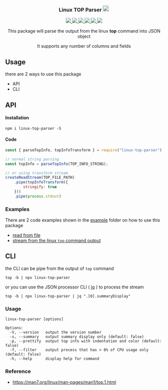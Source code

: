 <div align="center">
  <h3 align="center">
    Linux TOP Parser <img src='https://static.npmjs.com/255a118f56f5346b97e56325a1217a16.svg' width='20'>
  </h3>

  <a href="https://www.npmjs.com/package/linux-top-parser">
    <img src="https://img.shields.io/npm/v/linux-top-parser?label=linux-top-parser">
  </a>
  <a href="https://github.com/sweetim/linux-top-parser/actions/workflows/build-and-test.yml">
    <img src="https://img.shields.io/github/actions/workflow/status/sweetim/linux-top-parser/build-and-test.yml">
  </a>
  <a href="https://sonarcloud.io/summary/new_code?id=sweetim_linux-top-parser">
    <img src="https://sonarcloud.io/api/project_badges/measure?project=sweetim_linux-top-parser&metric=security_rating">
  </a>
  <a href="https://sonarcloud.io/summary/new_code?id=sweetim_linux-top-parser">
    <img src="https://sonarcloud.io/api/project_badges/measure?project=sweetim_linux-top-parser&metric=reliability_rating">
  </a>
  <a href="https://app.runforesight.com/repositories/github/sweetim/linux-top-parser/pull-requests">
    <img src="https://api-public.service.runforesight.com/api/v1/badge/success?repoId=2f6249b7-0e9f-4e61-b1cd-64f9eb6c2fd9">
  </a>
  <a href="https://sonarcloud.io/summary/new_code?id=sweetim_linux-top-parser">
    <img src="https://sonarcloud.io/api/project_badges/measure?project=sweetim_linux-top-parser&metric=coverage">
  </a>

  </br>

  <p>This package will parse the output from the linux <strong>top</strong> command into JSON object</p>
  <p>It supports any number of columns and fields</p>
</div>

## Usage

there are 2 ways to use this package
 -  API
 -  CLI

## API

#### Installation

```
npm i linux-top-parser -S
```

#### Code

```js
const { parseTopInfo, topInfoTransform } = require("linux-top-parser");

// normal string parsing
const topInfo = parseTopInfo(TOP_INFO_STRING);

// or using transform stream
createReadStream(TOP_FILE_PATH)
    .pipe(topInfoTransform({
        stringify: true
    }))
    .pipe(process.stdout)
```

### Examples

There are 2 code examples shown in the [example](https://github.com/sweetim/linux-top-parser/tree/master/example) folder on how to use this package
- [read from file](https://github.com/sweetim/linux-top-parser/blob/master/example/read-from-file.ts)
- [stream from the linux `top` command output](https://github.com/sweetim/linux-top-parser/blob/master/example/stream-from-top-command.ts)

## CLI

the CLI can be pipe from the output of `top` command

```
top -b | npx linux-top-parser
```
or you can use the JSON processor CLI ( [jq](https://github.com/stedolan/jq) ) to process the stream

```
top -b | npx linux-top-parser | jq ".[0].summaryDisplay"
```
### Usage

```
linux-top-parser [options]

Options:
  -V, --version   output the version number
  -s, --summary   output summary display only (default: false)
  -p, --prettify  output top info with indentation and color (default: false)
  -f, --filter    output process that has > 0% of CPU usage only (default: false)
  -h, --help      display help for command
```

### Reference
- https://man7.org/linux/man-pages/man1/top.1.html
